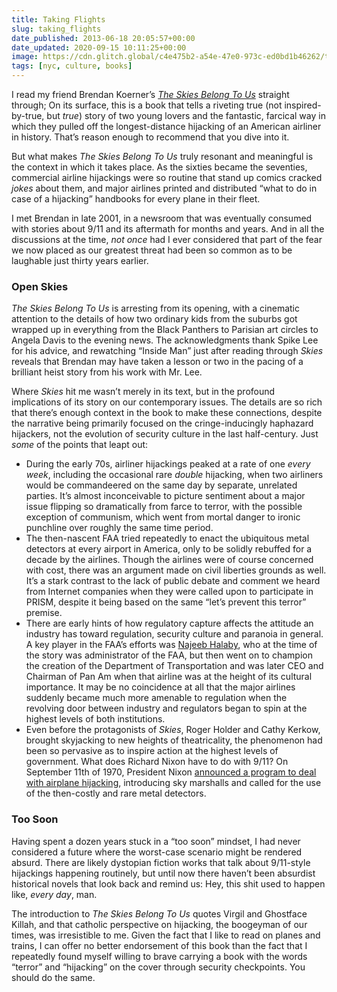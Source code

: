 ```yaml
---
title: Taking Flights
slug: taking_flights
date_published: 2013-06-18 20:05:57+00:00
date_updated: 2020-09-15 10:11:25+00:00
image: https://cdn.glitch.global/c4e475b2-a54e-47e0-973c-ed0bd1b46262/theskies.jpg.webp?v=1670562042718
tags: [nyc, culture, books]
---
```

I read my friend Brendan Koerner’s *[The Skies Belong To Us](http://theskiesbelongtous.com/)* straight through; On its surface, this is a book that tells a riveting true (not inspired-by-true, but *true*) story of two young lovers and the fantastic, farcical way in which they pulled off the longest-distance hijacking of an American airliner in history. That’s reason enough to recommend that you dive into it.

But what makes *The Skies Belong To Us* truly resonant and meaningful is the context in which it takes place. As the sixties became the seventies, commercial airline hijackings were so routine that stand up comics cracked *jokes* about them, and major airlines printed and distributed “what to do in case of a hijacking” handbooks for every plane in their fleet.

I met Brendan in late 2001, in a newsroom that was eventually consumed with stories about 9/11 and its aftermath for months and years. And in all the discussions at the time, *not once* had I ever considered that part of the fear we now placed as our greatest threat had been so common as to be laughable just thirty years earlier.

### Open Skies

*The Skies Belong To Us* is arresting from its opening, with a cinematic attention to the details of how two ordinary kids from the suburbs got wrapped up in everything from the Black Panthers to Parisian art circles to Angela Davis to the evening news. The acknowledgments thank Spike Lee for his advice, and rewatching “Inside Man” just after reading through *Skies* reveals that Brendan may have taken a lesson or two in the pacing of a brilliant heist story from his work with Mr. Lee.

Where *Skies* hit me wasn’t merely in its text, but in the profound implications of its story on our contemporary issues. The details are so rich that there’s enough context in the book to make these connections, despite the narrative being primarily focused on the cringe-inducingly haphazard hijackers, not the evolution of security culture in the last half-century. Just *some* of the points that leapt out:

- During the early 70s, airliner hijackings peaked at a rate of one *every week*, including the occasional rare *double* hijacking, when two airliners would be commandeered on the same day by separate, unrelated parties. It’s almost inconceivable to picture sentiment about a major issue flipping so dramatically from farce to terror, with the possible exception of communism, which went from mortal danger to ironic punchline over roughly the same time period.
- The then-nascent FAA tried repeatedly to enact the ubiquitous metal detectors at every airport in America, only to be solidly rebuffed for a decade by the airlines. Though the airlines were of course concerned with cost, there was an argument made on civil liberties grounds as well. It’s a stark contrast to the lack of public debate and comment we heard from Internet companies when they were called upon to participate in PRISM, despite it being based on the same “let’s prevent this terror” premise.
- There are early hints of how regulatory capture affects the attitude an industry has toward regulation, security culture and paranoia in general. A key player in the FAA’s efforts was [Najeeb Halaby](http://en.wikipedia.org/wiki/Najeeb_Halaby), who at the time of the story was administrator of the FAA, but then went on to champion the creation of the Department of Transportation and was later CEO and Chairman of Pan Am when that airline was at the height of its cultural importance. It may be no coincidence at all that the major airlines suddenly became much more amenable to regulation when the revolving door between industry and regulators began to spin at the highest levels of both institutions.
- Even before the protagonists of *Skies*, Roger Holder and Cathy Kerkow, brought skyjacking to new heights of theatricality, the phenomenon had been so pervasive as to inspire action at the highest levels of government. What does Richard Nixon have to do with 9/11? On September 11th of 1970, President Nixon [announced a program to deal with airplane hijacking](http://www.presidency.ucsb.edu/ws/?pid=2659), introducing sky marshalls and called for the use of the then-costly and rare metal detectors.

### Too Soon

Having spent a dozen years stuck in a “too soon” mindset, I had never considered a future where the worst-case scenario might be rendered absurd. There are likely dystopian fiction works that talk about 9/11-style hijackings happening routinely, but until now there haven’t been absurdist historical novels that look back and remind us: Hey, this shit used to happen like, *every day*, man.

The introduction to *The Skies Belong To Us* quotes Virgil and Ghostface Killah, and that catholic perspective on hijacking, the boogeyman of our times, was irresistible to me. Given the fact that I like to read on planes and trains, I can offer no better endorsement of this book than the fact that I repeatedly found myself willing to brave carrying a book with the words “terror” and “hijacking” on the cover through security checkpoints. You should do the same.
